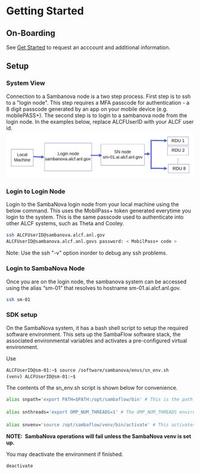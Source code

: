 # Getting Started

## On-Boarding

See [Get Started](https://www.alcf.anl.gov/support-center/get-started)
to request an acccount and additional information.

## Setup

### System View

Connection to a Sambanova node is a two step process. First step is to ssh to a "login node".
This step requires a MFA passcode for authentication - a 8 digit passcode generated by an app on your mobile device (e.g. mobilePASS+).
The second step is to login to a sambanova node from the login node. 
In the examples below, replace ALCFUserID with your ALCF user id.
![SambaNova System View](Log_in.png "SambaNova System View")

### Login to Login Node

Login to the SambaNova login node from your local machine using the below command. This uses the MobilPass+ token generated everytime you login to the system. This is the same passcode used to authenticate into other ALCF systems, such as Theta and Cooley.

```bash
ssh ALCFUserID@sambanova.alcf.anl.gov
ALCFUserID@sambanova.alcf.anl.govs password: < MobilPass+ code >
```

Note: Use the ssh "-v" option inorder to debug any ssh problems.

### Login to SambaNova Node

Once you are on the login node, the sambanova system can be accessed using the alias “sm-01” that resolves to hostname sm-01.ai.alcf.anl.gov. 

```bash
ssh sm-01
```

### SDK setup

On the SambaNova system, it has a bash shell script to setup the required software environment.
This sets up the SambaFlow software stack, the associated environmental variables and activates
a pre-configured virtual environment.

Use

```bash
ALCFUserID@sm-01:~$ source /software/sambanova/envs/sn_env.sh
(venv) ALCFUserID@sm-01:~$
```

The contents of the sn_env.sh script is shown below for convenience.

```bash
alias snpath='export PATH=$PATH:/opt/sambaflow/bin' # This is the path to SambaFlow which is the software stack that is running on SambaNova systems. This stack includes the Runtime, the compilers, and the SambaFlow Python SDK which is used to create and run models.

alias snthreads='export OMP_NUM_THREADS=1' # The OMP_NUM_THREADS environment variable sets the number of threads to use for parallel regions. The value of this environment variable must be a list of positive integer values. The values of the list set the number of threads to use for parallel regions at the corresponding nested levels.For the SambaNova system it is usually set to 1.

alias snvenv='source /opt/sambaflow/venv/bin/activate' # This activates the pre-configured virtual environment that consists of sambaflow and other built-in libraries.
```

**NOTE:  SambaNova operations will fail unless the SambaNova venv is set
up.**

You may deactivate the environment if finished.

```bash
deactivate
```
